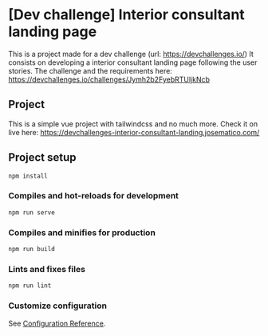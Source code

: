 # [Dev challenge] Interior consultant landing page

This is a project made for a dev challenge (url: https://devchallenges.io/) It consists on developing a interior consultant landing page following the user stories. The challenge and the requirements here: https://devchallenges.io/challenges/Jymh2b2FyebRTUljkNcb

## Project

This is a simple vue project with tailwindcss and no much more. Check it on live here: https://devchallenges-interior-consultant-landing.josematico.com/

## Project setup

```
npm install
```

### Compiles and hot-reloads for development

```
npm run serve
```

### Compiles and minifies for production

```
npm run build
```

### Lints and fixes files

```
npm run lint
```

### Customize configuration

See [Configuration Reference](https://cli.vuejs.org/config/).

